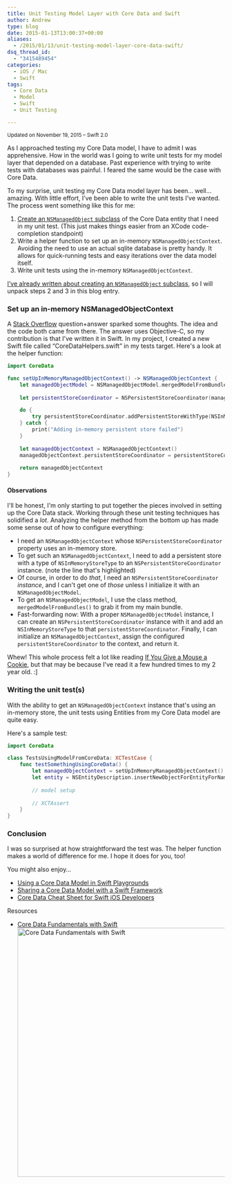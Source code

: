 ```yaml
---
title: Unit Testing Model Layer with Core Data and Swift
author: Andrew
type: blog
date: 2015-01-13T13:00:37+00:00
aliases:
  - /2015/01/13/unit-testing-model-layer-core-data-swift/
dsq_thread_id:
  - "3415489454"
categories:
  - iOS / Mac
  - Swift
tags:
  - Core Data
  - Model
  - Swift
  - Unit Testing

---
```

<small>Updated on November 19, 2015 – Swift 2.0</small>

As I approached testing my Core Data model, I have to admit I was apprehensive. How in the world was I going to write unit tests for my model layer that depended on a database. Past experience with trying to write tests with databases was painful. I feared the same would be the case with Core Data.

To my surprise, unit testing my Core Data model layer has been… well… amazing. With little effort, I’ve been able to write the unit tests I’ve wanted. The process went something like this for me:

  1. [Create an `NSManagedObject` subclass][1] of the Core Data entity that I need in my unit test. (This just makes things easier from an XCode code-completion standpoint)
  2. Write a helper function to set up an in-memory `NSManagedObjectContext`. Avoiding the need to use an actual sqlite database is pretty handy. It allows for quick-running tests and easy iterations over the data model itself.
  3. Write unit tests using the in-memory `NSManagedObjectContext`.

[I’ve already written about creating an `NSManagedObject` subclass][1], so I will unpack steps 2 and 3 in this blog entry.

### Set up an in-memory NSManagedObjectContext

A [Stack Overflow][2] question+answer sparked some thoughts. The idea and the code both came from there. The answer uses Objective-C, so my contribution is that I've written it in Swift. In my project, I created a new Swift file called &#8220;CoreDataHelpers.swift&#8221; in my tests target. Here's a look at the helper function:

```swift
import CoreData

func setUpInMemoryManagedObjectContext() -> NSManagedObjectContext {
    let managedObjectModel = NSManagedObjectModel.mergedModelFromBundles([NSBundle.mainBundle()])!
    
    let persistentStoreCoordinator = NSPersistentStoreCoordinator(managedObjectModel: managedObjectModel)

    do {
        try persistentStoreCoordinator.addPersistentStoreWithType(NSInMemoryStoreType, configuration: nil, url: nil, options: nil)
    } catch {
        print("Adding in-memory persistent store failed")
    }
    
    let managedObjectContext = NSManagedObjectContext()
    managedObjectContext.persistentStoreCoordinator = persistentStoreCoordinator
    
    return managedObjectContext
}
```

#### Observations

I'll be honest, I'm only starting to put together the pieces involved in setting up the Core Data stack. Working through these unit testing techniques has solidified a _lot_. Analyzing the helper method from the bottom up has made some sense out of how to configure everything:

  * I need an `NSManagedObjectContext` whose `NSPersistentStoreCoordinator` property uses an in-memory store.
  * To get such an `NSManagedObjectContext`, I need to add a persistent store with a type of `NSInMemoryStoreType` to an `NSPersistentStoreCoordinator` instance. (note the line that's highlighted)
  * Of course, in order to do _that_, I need an `NSPersistentStoreCoordinator` _instance_, and I can't get one of _those_ unless I initialize it with an `NSManagedObjectModel`.
  * To get an `NSManagedObjectModel`, I use the class method, `mergedModelFromBundles()` to grab it from my main bundle.
  * Fast-forwarding now: With a proper `NSManagedObjectModel` instance, I can create an `NSPersistentStoreCoordinator` instance with it and add an `NSInMemoryStoreType` to that `persistentStoreCoordinator`. Finally, I can initialize an `NSManagedObjectContext`, assign the configured `persistentStoreCoordinator` to the context, and return it.

Whew! This whole process felt a lot like reading [If You Give a Mouse a Cookie][3], but that may be because I've read it a few hundred times to my 2 year old. :]

### Writing the unit test(s)

With the ability to get an `NSManagedObjectContext` instance that's using an in-memory store, the unit tests using Entities from my Core Data model are quite easy.

Here's a sample test:

```swift
import CoreData

class TestsUsingModelFromCoreData: XCTestCase {
    func testSomethingUsingCoreData() {
        let managedObjectContext = setUpInMemoryManagedObjectContext()
        let entity = NSEntityDescription.insertNewObjectForEntityForName("EntityName", inManagedObjectContext: managedObjectContext)
        
        // model setup
        
        // XCTAssert    
    }
}
```

### Conclusion

I was so surprised at how straightforward the test was. The helper function makes a world of difference for me. I hope it does for you, too!

<div class="resources-header">
  You might also enjoy&#8230;
</div>

<ul class="resources-content">
  <li>
    <i class="fa fa-angle-right"></i> <a href="https://www.andrewcbancroft.com/2016/07/10/using-a-core-data-model-in-swift-playgrounds/" title="Using a Core Data Model in Swift Playgrounds">Using a Core Data Model in Swift Playgrounds</a>
  </li>
  <li>
    <i class="fa fa-angle-right"></i> <a href="https://www.andrewcbancroft.com/2015/08/25/sharing-a-core-data-model-with-a-swift-framework/" title="Sharing a Core Data Model with a Swift Framework">Sharing a Core Data Model with a Swift Framework</a>
  </li>
  <li>
    <i class="fa fa-angle-right"></i> <a href="https://www.andrewcbancroft.com/2015/02/18/core-data-cheat-sheet-for-swift-ios-developers/" title="Core Data Cheat Sheet for Swift iOS Developers">Core Data Cheat Sheet for Swift iOS Developers</a>
  </li>
</ul></div> 

<a name="course" class="jump-target"></a>

<div class="resources">
  <div class="resources-header">
    Resources
  </div>
  
  <ul class="resources-content">
    <li>
      <i class="fa fa-video-camera"></i> <a href="http://bit.ly/ps-core-data-swift" target="_blank">Core Data Fundamentals with Swift</a><br /> <a href="http://bit.ly/ps-core-data-swift" target="_blank"><img src="https://www.andrewcbancroft.com/wp-content/uploads/2017/04/ps-core-data-fundamentals-swift-1024x576.png" alt="Core Data Fundamentals with Swift" width="1024" height="576" class="alignnone size-large wp-image-13163" srcset="https://www.andrewcbancroft.com/wp-content/uploads/2017/04/ps-core-data-fundamentals-swift-1024x576.png 1024w, https://www.andrewcbancroft.com/wp-content/uploads/2017/04/ps-core-data-fundamentals-swift-300x169.png 300w, https://www.andrewcbancroft.com/wp-content/uploads/2017/04/ps-core-data-fundamentals-swift-768x432.png 768w, https://www.andrewcbancroft.com/wp-content/uploads/2017/04/ps-core-data-fundamentals-swift.png 1539w" sizes="(max-width: 1024px) 100vw, 1024px" /></a>
    </li>
  </ul>
</div>

 [1]: http://www.andrewcbancroft.com/2014/07/17/implement-nsmanagedobject-subclass-in-swift/
 [2]: http://stackoverflow.com/questions/1849802/how-to-unit-test-my-models-now-that-i-am-using-core-data
 [3]: http://en.wikipedia.org/wiki/If_You_Give_a_Mouse_a_Cookie